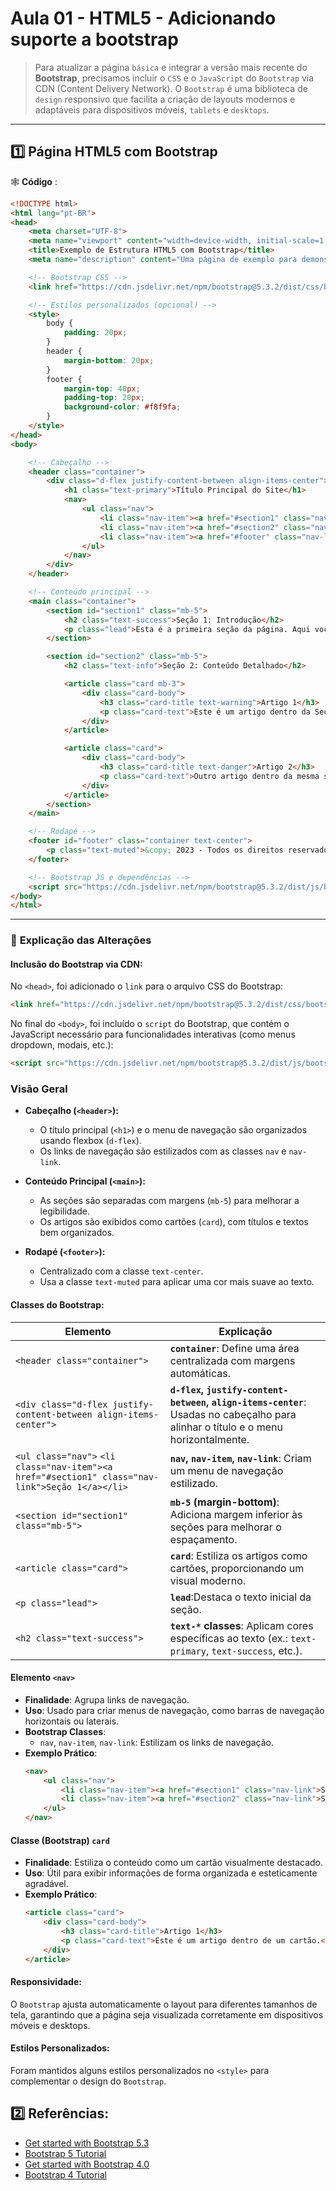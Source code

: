 # Aula 01 - HTML5 - Adicionando suporte a bootstrap
>
> Para atualizar  a página `básica` e integrar a versão mais recente do **Bootstrap**, precisamos incluir o `CSS` e o `JavaScript` do `Bootstrap` via CDN (Content Delivery Network). 
> O `Bootstrap` é uma biblioteca de `design` responsivo que facilita a criação de layouts modernos e adaptáveis para dispositivos móveis, `tablets` e `desktops`.
---

## :one: **Página HTML5 com Bootstrap**

:spider_web: **Código** :
```html
<!DOCTYPE html>
<html lang="pt-BR">
<head>
    <meta charset="UTF-8">
    <meta name="viewport" content="width=device-width, initial-scale=1.0">
    <title>Exemplo de Estrutura HTML5 com Bootstrap</title>
    <meta name="description" content="Uma página de exemplo para demonstrar a estrutura básica do HTML5 com Bootstrap.">

    <!-- Bootstrap CSS -->
    <link href="https://cdn.jsdelivr.net/npm/bootstrap@5.3.2/dist/css/bootstrap.min.css" rel="stylesheet">

    <!-- Estilos personalizados (opcional) -->
    <style>
        body {
            padding: 20px;
        }
        header {
            margin-bottom: 20px;
        }
        footer {
            margin-top: 40px;
            padding-top: 20px;
            background-color: #f8f9fa;
        }
    </style>
</head>
<body>

    <!-- Cabeçalho -->
    <header class="container">
        <div class="d-flex justify-content-between align-items-center">
            <h1 class="text-primary">Título Principal do Site</h1>
            <nav>
                <ul class="nav">
                    <li class="nav-item"><a href="#section1" class="nav-link">Seção 1</a></li>
                    <li class="nav-item"><a href="#section2" class="nav-link">Seção 2</a></li>
                    <li class="nav-item"><a href="#footer" class="nav-link">Rodapé</a></li>
                </ul>
            </nav>
        </div>
    </header>

    <!-- Conteúdo principal -->
    <main class="container">
        <section id="section1" class="mb-5">
            <h2 class="text-success">Seção 1: Introdução</h2>
            <p class="lead">Esta é a primeira seção da página. Aqui você pode adicionar informações introdutórias.</p>
        </section>

        <section id="section2" class="mb-5">
            <h2 class="text-info">Seção 2: Conteúdo Detalhado</h2>

            <article class="card mb-3">
                <div class="card-body">
                    <h3 class="card-title text-warning">Artigo 1</h3>
                    <p class="card-text">Este é um artigo dentro da Seção 2. Cada artigo deve ser independente e autoexplicativo.</p>
                </div>
            </article>

            <article class="card">
                <div class="card-body">
                    <h3 class="card-title text-danger">Artigo 2</h3>
                    <p class="card-text">Outro artigo dentro da mesma seção. Use tags de cabeçalho para organizar o conteúdo.</p>
                </div>
            </article>
        </section>
    </main>

    <!-- Rodapé -->
    <footer id="footer" class="container text-center">
        <p class="text-muted">&copy; 2023 - Todos os direitos reservados.</p>
    </footer>

    <!-- Bootstrap JS e dependências -->
    <script src="https://cdn.jsdelivr.net/npm/bootstrap@5.3.2/dist/js/bootstrap.bundle.min.js"></script>
</body>
</html>
```

---

### :bookmark: **Explicação das Alterações**

#### **Inclusão do Bootstrap via CDN**:

No `<head>`, foi adicionado o `link` para o arquivo CSS do Bootstrap:
 ```html
 <link href="https://cdn.jsdelivr.net/npm/bootstrap@5.3.2/dist/css/bootstrap.min.css" rel="stylesheet">
 ```

No final do `<body>`, foi incluído o `script` do Bootstrap, que contém o JavaScript necessário para funcionalidades interativas (como menus dropdown, modais, etc.):
 ```html
 <script src="https://cdn.jsdelivr.net/npm/bootstrap@5.3.2/dist/js/bootstrap.bundle.min.js"></script>
 ```
 
### **Visão Geral**

- **Cabeçalho (`<header>`):**
  - O título principal (`<h1>`) e o menu de navegação são organizados usando flexbox (`d-flex`).
  - Os links de navegação são estilizados com as classes `nav` e `nav-link`.

- **Conteúdo Principal (`<main>`):**
  - As seções são separadas com margens (`mb-5`) para melhorar a legibilidade.
  - Os artigos são exibidos como cartões (`card`), com títulos e textos bem organizados.

- **Rodapé (`<footer>`):**
  - Centralizado com a classe `text-center`.
  - Usa a classe `text-muted` para aplicar uma cor mais suave ao texto.

####  **Classes do Bootstrap**:


| Elemento  | Explicação |
|-----------|------------|
| `<header class="container">` | **`container`**: Define uma área centralizada com margens automáticas. |
| `<div class="d-flex justify-content-between align-items-center">` | **`d-flex`, `justify-content-between`, `align-items-center`**: Usadas no cabeçalho para alinhar o título e o menu horizontalmente. |
| `<ul class="nav">` `<li class="nav-item"><a href="#section1" class="nav-link">Seção 1</a></li>` | **`nav`, `nav-item`, `nav-link`**: Criam um menu de navegação estilizado.|
| `<section id="section1" class="mb-5"> `| **`mb-5` (margin-bottom)**: Adiciona margem inferior às seções para melhorar o espaçamento. |
| `<article class="card">` | **`card`**: Estiliza os artigos como cartões, proporcionando um visual moderno. |
| `<p class="lead">` | **`lead`**:Destaca o texto inicial da seção. |
| `<h2 class="text-success">` |  **`text-*` classes**: Aplicam cores específicas ao texto (ex.: `text-primary`, `text-success`, etc.). |


#### **Elemento `<nav>`**

- **Finalidade**: Agrupa links de navegação.
- **Uso**: Usado para criar menus de navegação, como barras de navegação horizontais ou laterais.
- **Bootstrap Classes**:
  - `nav`, `nav-item`, `nav-link`: Estilizam os links de navegação.
- **Exemplo Prático**:
  ```html
  <nav>
      <ul class="nav">
          <li class="nav-item"><a href="#section1" class="nav-link">Seção 1</a></li>
          <li class="nav-item"><a href="#section2" class="nav-link">Seção 2</a></li>
      </ul>
  </nav>
  ```

#### **Classe (Bootstrap) `card`**
- **Finalidade**: Estiliza o conteúdo como um cartão visualmente destacado.
- **Uso**: Útil para exibir informações de forma organizada e esteticamente agradável.
- **Exemplo Prático**:
  ```html
  <article class="card">
      <div class="card-body">
          <h3 class="card-title">Artigo 1</h3>
          <p class="card-text">Este é um artigo dentro de um cartão.</p>
      </div>
  </article>
  ```


####  **Responsividade**:

O `Bootstrap` ajusta automaticamente o layout para diferentes tamanhos de tela, garantindo que a página seja visualizada corretamente em dispositivos móveis e desktops.

####  **Estilos Personalizados**:

Foram mantidos alguns estilos personalizados no `<style>` para complementar o design do `Bootstrap`.


## :two: Referências:

- [Get started with Bootstrap 5.3](https://getbootstrap.com/docs/5.3/getting-started/introduction/)
- [Bootstrap 5 Tutorial](https://www.w3schools.com/bootstrap5/index.php)
- [Get started with Bootstrap 4.0](https://getbootstrap.com/docs/4.0/getting-started/introduction/)
- [Bootstrap 4 Tutorial](https://www.w3schools.com/bootstrap4/default.asp)
